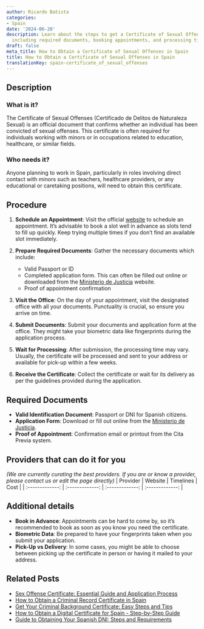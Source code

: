 ```yaml
---
author: Ricardo Batista
categories:
- Spain
date: '2024-06-20'
description: Learn about the steps to get a Certificate of Sexual Offenses in Spain,
  including required documents, booking appointments, and processing times.
draft: false
meta_title: How to Obtain a Certificate of Sexual Offenses in Spain
title: How to Obtain a Certificate of Sexual Offenses in Spain
translationKey: spain-certificate_of_sexual_offenses
---
```





## Description
### What is it?
The Certificate of Sexual Offenses (Certificado de Delitos de Naturaleza Sexual) is an official document that confirms whether an individual has been convicted of sexual offenses. This certificate is often required for individuals working with minors or in occupations related to education, healthcare, or similar fields.

### Who needs it?
Anyone planning to work in Spain, particularly in roles involving direct contact with minors such as teachers, healthcare providers, or any educational or caretaking positions, will need to obtain this certificate.

## Procedure
1. **Schedule an Appointment**: Visit the official [website](https://www.mjusticia.gob.es/es/ciudadania/tramites/certificado-delitos) to schedule an appointment. It’s advisable to book a slot well in advance as slots tend to fill up quickly. Keep trying multiple times if you don’t find an available slot immediately.

2. **Prepare Required Documents**: Gather the necessary documents which include:
   - Valid Passport or ID
   - Completed application form. This can often be filled out online or downloaded from the [Ministerio de Justicia](https://www.mjusticia.gob.es) website.
   - Proof of appointment confirmation

3. **Visit the Office**: On the day of your appointment, visit the designated office with all your documents. Punctuality is crucial, so ensure you arrive on time.

4. **Submit Documents**: Submit your documents and application form at the office. They might take your biometric data like fingerprints during the application process.

5. **Wait for Processing**: After submission, the processing time may vary. Usually, the certificate will be processed and sent to your address or available for pick-up within a few weeks.

6. **Receive the Certificate**: Collect the certificate or wait for its delivery as per the guidelines provided during the application.

## Required Documents
- **Valid Identification Document**: Passport or DNI for Spanish citizens.
- **Application Form**: Download or fill out online from the [Ministerio de Justicia](https://www.mjusticia.gob.es/es/ciudadania/tramites/certificado-delitos).
- **Proof of Appointment**: Confirmation email or printout from the Cita Previa system.

## Providers that can do it for you
_(We are currently curating the best providers. If you are or know a provider, please contact us or edit the page directly)_
| Provider        |     Website     |     Timelines    |       Cost      |
| :-------------: | :-------------: |  :-------------: | :-------------: |

## Additional details
- **Book in Advance**: Appointments can be hard to come by, so it’s recommended to book as soon as you know you need the certificate.
- **Biometric Data**: Be prepared to have your fingerprints taken when you submit your application.
- **Pick-Up vs Delivery**: In some cases, you might be able to choose between picking up the certificate in person or having it mailed to your address.
## Related Posts

- [Sex Offense Certificate: Essential Guide and Application Process](https://tramitit.com/english/guides/spain/sex_offense_certificate_request/)
- [How to Obtain a Criminal Record Certificate in Spain](https://tramitit.com/english/guides/spain/criminal_record_certificate/)
- [Get Your Criminal Background Certificate: Easy Steps and Tips](https://tramitit.com/english/guides/spain/criminal_background_certificate_request/)
- [How to Obtain a Digital Certificate for Spain - Step-by-Step Guide](https://tramitit.com/english/guides/spain/digital_certificate_application/)
- [Guide to Obtaining Your Spanish DNI: Steps and Requirements](https://tramitit.com/english/guides/spain/id_card_application/)